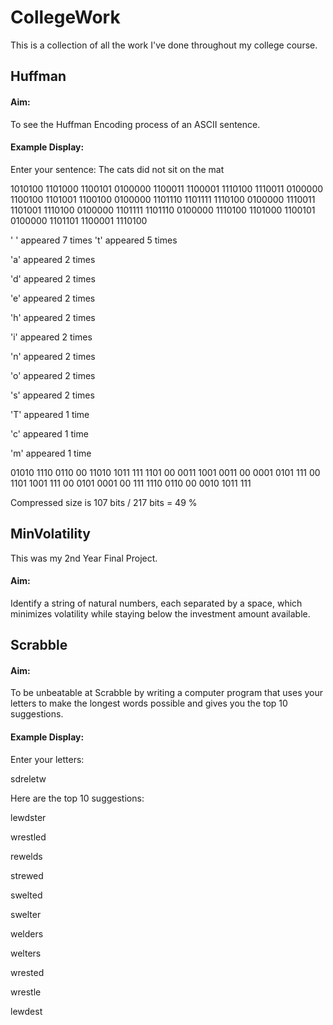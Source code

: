 # CollegeWork

This is a collection of all the work I've done throughout my college course.

## Huffman
#### Aim:
To see the Huffman Encoding process of an ASCII sentence.
#### Example Display:
Enter your sentence: The cats did not sit on the mat

1010100 1101000 1100101 0100000 1100011 1100001 1110100 1110011 0100000 1100100 1101001 1100100 0100000 1101110 1101111 1110100 0100000 1110011 1101001 1110100 0100000 1101111 1101110 0100000 1110100 1101000 1100101 0100000 1101101 1100001 1110100

' ' appeared 7 times
't' appeared 5 times

'a' appeared 2 times

'd' appeared 2 times

'e' appeared 2 times

'h' appeared 2 times

'i' appeared 2 times

'n' appeared 2 times

'o' appeared 2 times

's' appeared 2 times

'T' appeared 1 time

'c' appeared 1 time

'm' appeared 1 time

01010 1110 0110 00 11010 1011 111 1101 00 0011 1001 0011 00 0001 0101 111 00 1101 1001 111 00 0101 0001 00 111 1110 0110 00 0010 1011 111 

Compressed size is 107 bits / 217 bits = 49 %

## MinVolatility
This was my 2nd Year Final Project.
#### Aim:
Identify a string of natural numbers, each separated by a space, which minimizes volatility while staying below the investment amount available. 

## Scrabble
#### Aim:
To be unbeatable at Scrabble by writing a computer program that uses your letters to make the longest words possible and gives you the top 10 suggestions.
#### Example Display:
Enter your letters:

sdreletw


Here are the top 10 suggestions:

lewdster

wrestled

rewelds

strewed

swelted

swelter

welders

welters

wrested

wrestle

lewdest
